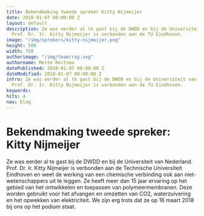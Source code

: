 ```yaml
---
title: Bekendmaking tweede spreker Kitty Nijmeijer
date: 2018-01-07 00:00:00 Z
layout: default
description: Ze was eerder al te gast bij de DWDD en bij de Universiteit van Nederland.
  Prof. Dr. Ir. Kitty Nijmeijer is verbonden aan de TU Eindhoven.
image: "/img/sprekers/kitty-nijmeijer.png"
height: 500
width: 750
authorimage: "/img/team/ray.svg"
authorname: Mette Reitsma
datePublished: 2018-01-07 00:00:00 Z
dateModified: 2018-01-07 00:00:00 Z
intro: Ze was eerder al te gast bij de DWDD en bij de Universiteit van Nederland.
  Prof. Dr. Ir. Kitty Nijmeijer is verbonden aan de TU Eindhoven.
keywords: 
hits: 4
nav: blog
---
```


# Bekendmaking tweede spreker: Kitty Nijmeijer

<a href="{{site.url}}{{page.url}}" title="{{ page.title }}"><amp-img noloading width="250" height="250" alt="{{ page.title }}" layout="responsive" src="{{site.url}}{{ page.image }}" class="photo pull-left"></amp-img></a>

Ze was eerder al te gast bij de DWDD en bij de Universiteit van Nederland. Prof. Dr. Ir. Kitty Nijmeijer is verbonden aan de Technische Universiteit Eindhoven en weet de werking van een chemische verbinding ook aan niet-wetenschappers uit te leggen. Ze heeft meer dan 15 jaar ervaring op het gebied van het ontwikkelen en toepassen van polymeermembranen. Deze worden gebruikt voor het afvangen en omzetten van CO2, waterzuivering en het opwekken van elektriciteit. We zijn erg trots dat ze op 16 maart 2018 bij ons op het podium staat.
